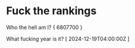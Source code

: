 # Fuck the rankings

Who the hell am I?
{ 6807700 }

What fucking year is it?
[ 2024-12-19T04:00:00Z ]
